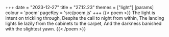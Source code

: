 +++
date = "2023-12-27"
title = "27.12.23"
themes = ["light"]
[params]
  colour = 'poem'
  pageKey = 'src/poem.js'
+++
{{< poem >}}
The light is intent on trickling through,
Despite the call to night from within,
The landing lights lie lazily from the cabinets to the carpet,
And the darkness banished with the slightest yawn.
{{< /poem >}}